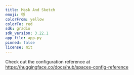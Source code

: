 ```yaml
---
title: Mask And Sketch
emoji: 😻
colorFrom: yellow
colorTo: red
sdk: gradio
sdk_version: 3.22.1
app_file: app.py
pinned: false
license: mit
---
```


Check out the configuration reference at https://huggingface.co/docs/hub/spaces-config-reference
